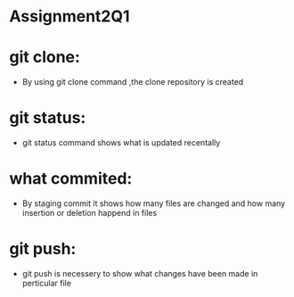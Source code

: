# Assignment2Q1
# git clone:
- By using git clone command ,the clone repository is created
# git status:
- git status command shows what is updated recentally
# what commited:
- By staging commit it shows how many files are changed and how many insertion or deletion happend in files
# git push:
- git push is necessery to show what changes have been made in perticular file